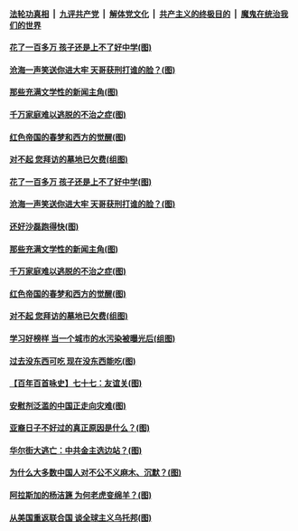 ####  [法轮功真相](../../../../basic/blob/master/README.md?t=04071602) &nbsp;|&nbsp; [九评共产党](../../../../9ping.md/blob/master/README.md?t=04071602) &nbsp;|&nbsp; [解体党文化](../../../../jtdwh.md/blob/master/README.md?t=04071602)  &nbsp;|&nbsp; [共产主义的终极目的](../../../../gczydzjmd.md/blob/master/README.md?t=04071602) &nbsp;|&nbsp; [魔鬼在统治我们的世界](../../../../mgztzwmdsj.md/blob/master/README.md?t=04071602) 

#### [花了一百多万 孩子还是上不了好中学(图)](../pages/p4/967959.md?t=04071602) 

#### [沧海一声笑送你进大牢 天哥获刑打谁的脸？(图)](../pages/p4/967961.md?t=04071602) 

#### [那些充满文学性的新闻主角(图)](../pages/p4/967958.md?t=04071602) 

#### [千万家庭难以逃脱的不治之症(图)](../pages/p4/967956.md?t=04071602) 

#### [红色帝国的春梦和西方的觉醒(图)](../pages/p4/967870.md?t=04071602) 

#### [对不起 您拜访的墓地已欠费(组图)](../pages/p4/967865.md?t=04071602) 

#### [花了一百多万 孩子还是上不了好中学(图)](../pages/p4/967959.md?t=04071602) 

#### [沧海一声笑送你进大牢 天哥获刑打谁的脸？(图)](../pages/p4/967961.md?t=04071602) 

#### [还好沙磊跑得快(图)](../pages/p4/967955.md?t=04071602) 

#### [那些充满文学性的新闻主角(图)](../pages/p4/967958.md?t=04071602) 

#### [千万家庭难以逃脱的不治之症(图)](../pages/p4/967956.md?t=04071602) 


#### [红色帝国的春梦和西方的觉醒(图)](../pages/p4/967870.md?t=04071602) 


#### [对不起 您拜访的墓地已欠费(组图)](../pages/p4/967865.md?t=04071602) 

#### [学习好榜样 当一个城市的水污染被曝光后(组图)](../pages/p4/967863.md?t=04071602) 

#### [过去没东西可吃 现在没东西能吃(图)](../pages/p4/967859.md?t=04071602) 

#### [【百年百首咏史】七十七：友谊关(图)](../pages/p4/967844.md?t=04071602) 


#### [安慰剂泛滥的中国正走向灾难(图)](../pages/p4/967762.md?t=04071602) 

#### [亚裔日子不好过的真正原因是什么？(图)](../pages/p4/967765.md?t=04071602) 

#### [华尔街大逃亡：中共金主选边站？(图)](../pages/p4/967759.md?t=04071602) 

#### [为什么大多数中国人对不公不义麻木、沉默？(图)](../pages/p4/967760.md?t=04071602) 

#### [阿拉斯加的杨洁篪 为何老虎变绵羊？(图)](../pages/p4/967723.md?t=04071602) 

#### [从美国重返联合国 谈全球主义乌托邦(图)](../pages/p4/966832.md?t=04071602) 


